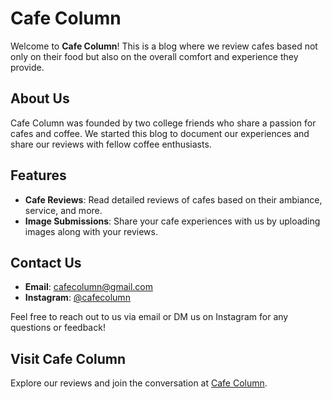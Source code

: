# Cafe Column

Welcome to **Cafe Column**! This is a blog where we review cafes based not only on their food but also on the overall comfort and experience they provide.

## About Us

Cafe Column was founded by two college friends who share a passion for cafes and coffee. We started this blog to document our experiences and share our reviews with fellow coffee enthusiasts.

## Features

- **Cafe Reviews**: Read detailed reviews of cafes based on their ambiance, service, and more.
- **Image Submissions**: Share your cafe experiences with us by uploading images along with your reviews.

## Contact Us

- **Email**: [cafecolumn@gmail.com](mailto:cafecolumn@gmail.com)
- **Instagram**: [@cafecolumn](https://www.instagram.com/cafecolumn/)

Feel free to reach out to us via email or DM us on Instagram for any questions or feedback!

## Visit Cafe Column

Explore our reviews and join the conversation at [Cafe Column](https://mduddin112203.github.io/CafeColumn/).

